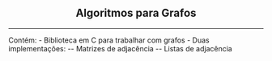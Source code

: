 <h2 align="center">Algoritmos para Grafos</h2>
<hr>
Contém:
- Biblioteca em C para trabalhar com grafos
- Duas implementações:
-- Matrizes de adjacência
-- Listas de adjacência